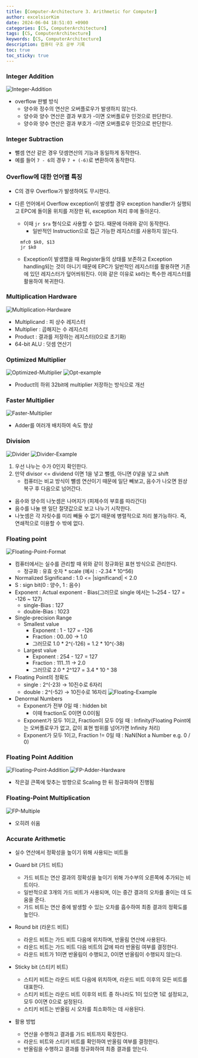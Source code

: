```yaml
---
title: [Computer-Architecture 3. Arithmetic for Computer]
author: excelsiorKim
date: 2024-06-04 18:51:03 +0900
categories: [CS, ComputerArchitecture]
tags: [CS, ComputerArchitecture]
keywords: [CS, ComputerArchitecture]
description: 컴퓨터 구조 공부 기록
toc: true
toc_sticky: true
---
```


### Integer Addition

![Integer-Addition](/assets/img/2024-06-04-Architecture-3/Integer-Addition.png)

- overflow 판별 방식
  - 양수와 정수의 연산은 오버플로우가 발생하지 않는다.
  - 양수와 양수 연산은 결과 부호가 -이면 오버플로우 인것으로 판단한다.
  - 양수와 양수 연산은 결과 부호가 -이면 오버플로우 인것으로 판단한다.

### Integer Subtraction

- 뺄셈 연산 같은 경우 덧셈연산의 기능과 동일하게 동작한다.
- 예를 들어 `7 - 6`의 경우 `7 + (-6)`로 변환하여 동작한다.

### Overflow에 대한 언어별 특징

- C의 경우 Overflow가 발생하여도 무시한다.
- 다른 언어에서 Overflow exception이 발생할 경우 exception handler가 실행되고 EPC에 돌이올 위치를 저장한 뒤, exception 처리 후에 돌아온다.

  - 이때 `jr $ra` 형식으로 사용할 수 없다. 때문에 아래와 같이 동작한다.
    - 일반적인 Instruction으로 접근 가능한 레지스터를 사용하지 않는다.

  ```
    mfc0 $k0, $13
    jr $k0

  ```

  - Exception이 발생했을 때 Register들의 상태를 보존하고 Exception handling되는 것이 아니기 때문에 EPC가 일반적인 레지스터를 활용하면 기존에 있던 레지스터가 덮어씌워진다. 이와 같은 이유로 `k0`라는 특수한 레지스터를 활용하여 복귀한다.

### Multiplication Hardware

![Multiplication-Hardware](/assets/img/2024-06-04-Architecture-3/Multiplication-Hardware.png)

- Multiplicand : 피 상수 레지스터
- Multiplier : 곱해지는 수 레지스터
- Product : 결과를 저장하는 레지스터(0으로 초기화)
- 64-bit ALU : 덧셈 연산기

### Optimized Multiplier

![Optimized-Multiplier](/assets/img/2024-06-04-Architecture-3/Optimized-Multiplier.png)
![Opt-example](/assets/img/2024-06-04-Architecture-3/Opt-example.png)

- Product의 하위 32bit에 multiplier 저장하는 방식으로 개선

### Faster Multiplier

![Faster-Multiplier](/assets/img/2024-06-04-Architecture-3/Faster-Multiplier.png)

- Adder를 여러개 배치하여 속도 향상

### Division

![Divider](/assets/img/2024-06-04-Architecture-3/Divider.png)
![Divider-Example](/assets/img/2024-06-04-Architecture-3/Divider-Example.png)

1. 우선 나누는 수가 0인지 확인한다.
2. 만약 divisor <= dividend 이면 1을 넣고 뺄셈, 아니면 0넣을 넣고 shift
   - 컴퓨터는 비교 방식이 뺄셈 연산이기 때문에 일단 빼보고, 음수가 나오면 원상 복구 후 다음으로 넘어간다.

- 음수와 양수의 나눗셈은 나머지가 (피제수의 부호를 따라간다)
- 음수를 나눌 땐 일단 절댓값으로 보고 나누기 시작한다.
- 나눗셈은 각 자릿수를 미리 빼둘 수 없기 때문에 병렬적으로 처리 불가능하다. 즉, 연쇄적으로 이용할 수 밖에 없다.

### Floating point

![Floating-Point-Format](/assets/img/2024-06-04-Architecture-3/IEEE-Floating-Point-Format.png)

- 컴퓨터에서는 실수를 관리할 때 위와 같이 정규화된 표현 방식으로 관리한다.
  - 정규화 : 유효 숫자 \* scale (예시 : -2.34 \* 10^56)
- Normalized Significand : 1.0 <= |significand| < 2.0
- S : sign bit(0 : 양수, 1 : 음수)
- Exponent : Actual exponent - Bias(그러므로 single 에서는 1~254 - 127 = -126 ~ 127)
  - single-Bias : 127
  - double-Bias : 1023
- Single-precision Range
  - Smallest value
    - Exponent : 1 - 127 = -126
    - Fraction : 00..00 -> 1.0
    - 그러므로 1.0 \* 2^(-126) = 1.2 \* 10^(-38)
  - Largest value
    - Exponent : 254 - 127 = 127
    - Fraction : 111..11 -> 2.0
    - 그러므로 2.0 \* 2^127 = 3.4 \* 10 ^ 38
- Floating Point의 정확도
  - single : 2^(-23) -> 10진수로 6자리
  - double : 2^(-52) -> 10진수로 16자리
    ![Floating-Example](/assets/img/2024-06-04-Architecture-3/Floating-Example.png)
- Denormal Numbers
  - Exponent가 전부 0일 때 : hidden bit
    - 이때 fraction도 0이면 0.0이됨
  - Exponent가 모두 1이고, Fraction이 모두 0일 때 : Infinity(Floating Point에는 오버플로우가 없고, 값이 표현 범위를 넘어가면 Infinity 처리)
  - Exponent가 모두 1이고, Fraction != 0일 때 : NaN(Not a Number e.g. 0 / 0)

### Floating Point Addition

![Floating-Point-Addition](/assets/img/2024-06-04-Architecture-3/Floating-Point-Addition.png)
![FP-Adder-Hardware](/assets/img/2024-06-04-Architecture-3/FP-Adder-Hardware.png)

- 작은걸 큰쪽에 맞추는 방향으로 Scaling 한 뒤 정규화하여 진행됨

### Floating-Point Multiplication

![FP-Multiple](/assets/img/2024-06-04-Architecture-3/FP-Multiple.png)

- 오히려 쉬움

### Accurate Arithmetic

- 실수 연산에서 정확성을 높이기 위해 사용되는 비트들
- Guard bit (가드 비트)

  - 가드 비트는 연산 결과의 정확성을 높이기 위해 가수부의 오른쪽에 추가되는 비트이다.
  - 일반적으로 3개의 가드 비트가 사용되며, 이는 중간 결과의 오차를 줄이는 데 도움을 준다.
  - 가드 비트는 연산 중에 발생할 수 있는 오차를 흡수하여 최종 결과의 정확도를 높인다.

- Round bit (라운드 비트)

  - 라운드 비트는 가드 비트 다음에 위치하며, 반올림 연산에 사용된다.
  - 라운드 비트는 가드 비트 다음 비트의 값에 따라 반올림 여부를 결정한다.
  - 라운드 비트가 1이면 반올림이 수행되고, 0이면 반올림이 수행되지 않는다.

- Sticky bit (스티키 비트)

  - 스티키 비트는 라운드 비트 다음에 위치하며, 라운드 비트 이후의 모든 비트를 대표한다.
  - 스티키 비트는 라운드 비트 이후의 비트 중 하나라도 1이 있으면 1로 설정되고, 모두 0이면 0으로 설정된다.
  - 스티키 비트는 반올림 시 오차를 최소화하는 데 사용된다.

- 활용 방법
  - 연산을 수행하고 결과를 가드 비트까지 확장한다.
  - 라운드 비트와 스티키 비트를 확인하여 반올림 여부를 결정한다.
  - 반올림을 수행하고 결과를 정규화하여 최종 결과를 얻는다.
